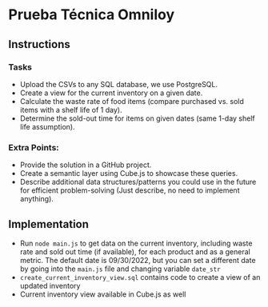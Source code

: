 # Prueba Técnica Omniloy

## Instructions
### Tasks
- Upload the CSVs to any SQL database, we use PostgreSQL.
- Create a view for the current inventory on a given date.
- Calculate the waste rate of food items (compare purchased vs. sold items with a shelf life of 1 day).
- Determine the sold-out time for items on given dates (same 1-day shelf life assumption).

### Extra Points:
- Provide the solution in a GitHub project.
- Create a semantic layer using Cube.js to showcase these queries.
- Describe additional data structures/patterns you could use in the future for efficient problem-solving (Just describe, no need to implement anything).


## Implementation
- Run `node main.js` to get data on the current inventory, including waste rate and sold out time (if available), for each product and as a general metric. The default date is 09/30/2022, but you can set a different date by going into the `main.js` file and changing variable `date_str`
- `create_current_inventory_view.sql` contains code to create a view of an updated inventory
- Current inventory view available in Cube.js as well
